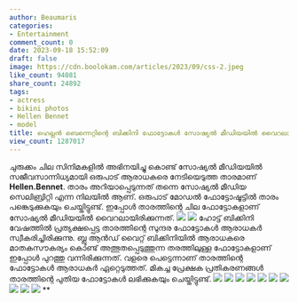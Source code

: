 ```yaml
---
author: Beaumaris
categories:
- Entertainment
comment_count: 0
date: 2023-09-18 15:52:09
draft: false
image: https://cdn.boolokam.com/articles/2023/09/css-2.jpeg
like_count: 94081
share_count: 24892
tags:
- actress
- bikini photos
- Hellen Bennet
- model
title: ഹെല്ലൻ ബെന്നെറ്റിന്റെ ബിക്കിനി ഫോട്ടോകൾ സോഷ്യൽ മീഡിയയിൽ വൈറലാകുന്നു
view_count: 1287017
---
```


ചുരുക്കം ചില സിനിമകളിൽ അഭിനയിച്ചു കൊണ്ട് സോഷ്യൽ മീഡിയയിൽ സജീവസാന്നിധ്യമായി ഒരുപാട് ആരാധകരെ നേടിയെടുത്ത താരമാണ് **Hellen.Bennet**. താരം അറിയാപ്പെടുന്നത് തന്നെ സോഷ്യൽ മീഡിയ സെലിബ്രിറ്റി എന്ന നിലയിൽ ആണ്. ഒരുപാട് മോഡൽ ഫോട്ടോഷൂട്ടിൽ താരം പങ്കെടുക്കുകയും ചെയ്തിട്ടുണ്ട്. ഇപ്പോൾ താരത്തിന്റെ ചില ഫോട്ടോകളാണ് സോഷ്യൽ മീഡിയയിൽ വൈറലായിരിക്കുന്നത്. ![](https://cdn.boolokam.com/articles/2023/09/css-2.jpeg) ![](https://cdn.boolokam.com/articles/2023/09/css-3.jpeg) ഹോട്ട് ബിക്കിനി വേഷത്തിൽ പ്രത്യക്ഷപ്പെട്ട താരത്തിന്റെ സുന്ദര ഫോട്ടോകൾ ആരാധകർ സ്വീകരിച്ചിരിക്കുന്നു. ബ്ലൂ ആൻഡ് വൈറ്റ് ബിക്കിനിയിൽ ആരാധകരെ മാതകസൗകര്യം കൊണ്ട് അത്ഭുതപ്പെടുത്തുന്ന തരത്തിലുള്ള ഫോട്ടോകളാണ് ഇപ്പോൾ പുറത്തു വന്നിരിക്കുന്നത്. വളരെ പെട്ടെന്നാണ് താരത്തിന്റെ ഫോട്ടോകൾ ആരാധകർ ഏറ്റെടുത്തത്. മികച്ച പ്രേക്ഷക പ്രതികരണങ്ങൾ താരത്തിന്റെ പുതിയ ഫോട്ടോകൾ ലഭിക്കുകയും ചെയ്തിട്ടുണ്ട്. ![](https://cdn.boolokam.com/articles/2023/09/2rtt.jpg) ![](https://cdn.boolokam.com/articles/2023/09/4t3.jpg) ![](https://cdn.boolokam.com/articles/2023/09/2556.jpg) ![](https://cdn.boolokam.com/articles/2023/09/6780.jpg) ![](https://cdn.boolokam.com/articles/2023/09/fgde.jpg) ![](https://cdn.boolokam.com/articles/2023/09/rr22rrr.jpg) ![](https://cdn.boolokam.com/articles/2023/09/rrtttt.jpg) ![](https://cdn.boolokam.com/articles/2023/09/rrttttt3.jpg) ![](https://cdn.boolokam.com/articles/2023/09/rtttt.jpg) ![](https://cdn.boolokam.com/articles/2023/09/rttttt.jpg) **